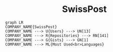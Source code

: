 <h1 align="center">SwissPost</h1>

```mermaid
graph LR
COMPANY_NAME{SwissPost}
COMPANY_NAME ---> U{Users} ---> UN[13]
COMPANY_NAME ---> R{Repositories} ---> RN[141]
COMPANY_NAME ---> G{Gists} ---> GN[1]
COMPANY_NAME ---> ML{Most Used<br>Languages}
```
